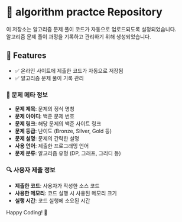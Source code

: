# 🚀 algorithm practce Repository  

이 저장소는 알고리즘 문제 풀이 코드가 자동으로 업로드되도록 설정되었습니다.  
알고리즘 문제 풀이 과정을 기록하고 관리하기 위해 생성되었습니다.  

## 📌 Features  
- ✅ 온라인 사이트에 제출한 코드가 자동으로 저장됨  
- ✅ 알고리즘 문제 풀이 기록 관리  

### 📌 문제 메타 정보  
- **문제 제목**: 문제의 정식 명칭  
- **문제 아이디**: 백준 문제 번호  
- **문제 링크**: 해당 문제의 백준 사이트 링크  
- **문제 등급**: 난이도 (Bronze, Silver, Gold 등)  
- **문제 설명**: 문제의 간략한 설명  
- **사용 언어**: 제출한 프로그래밍 언어  
- **문제 분류**: 알고리즘 유형 (DP, 그래프, 그리디 등)  

### 🔍 사용자 제출 정보  
- **제출한 코드**: 사용자가 작성한 소스 코드  
- **사용한 메모리**: 코드 실행 시 사용된 메모리 크기  
- **실행 시간**: 코드 실행에 소요된 시간

Happy Coding! 🚀  
